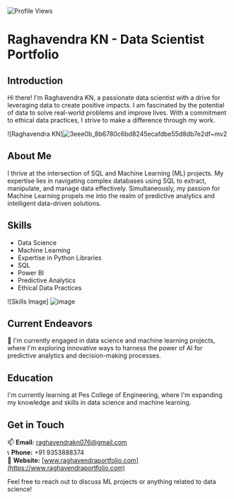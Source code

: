 ![Profile Views](https://komarev.com/ghpvc/?username=Raghavendra0827&color=brightgreen)

# Raghavendra KN - Data Scientist Portfolio

## Introduction
Hi there! I'm Raghavendra KN, a passionate data scientist with a drive for leveraging data to create positive impacts. I am fascinated by the potential of data to solve real-world problems and improve lives. With a commitment to ethical data practices, I strive to make a difference through my work.

![Raghavendra KN]![3eee0b_8b6780c6bd8245ecafdbe55d8db7e2df~mv2](https://github.com/Raghavendra0827/Raghavendra0827/assets/135142090/d88caffc-32f5-4de2-9959-91b78fc97448)

## About Me
I thrive at the intersection of SQL and Machine Learning (ML) projects. My expertise lies in navigating complex databases using SQL to extract, manipulate, and manage data effectively. Simultaneously, my passion for Machine Learning propels me into the realm of predictive analytics and intelligent data-driven solutions.

## Skills
- Data Science
- Machine Learning
- Expertise in Python Libraries
- SQL
- Power BI
- Predictive Analytics
- Ethical Data Practices

![Skills Image]                                         ![image](https://github.com/Raghavendra0827/Raghavendra0827/assets/135142090/d6d6e157-4970-4bb3-937a-aa210252c04f)

## Current Endeavors
🔭 I'm currently engaged in data science and machine learning projects, where I'm exploring innovative ways to harness the power of AI for predictive analytics and decision-making processes.

## Education
I'm currently learning at Pes College of Engineering, where I'm expanding my knowledge and skills in data science and machine learning.

## Get in Touch
📫 **Email:** raghavendrakn076@gmail.com  
📞 **Phone:** +91 9353888374  
🔗 **Website:** [www.raghavendraportfolio.com](https://www.raghavendraportfolio.com)

Feel free to reach out to discuss ML projects or anything related to data science!
